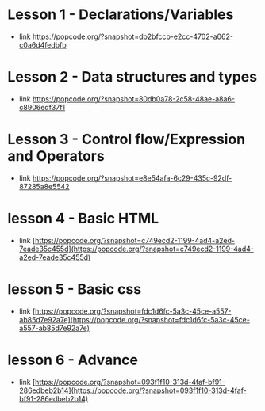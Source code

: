 # Lesson 1 - Declarations/Variables

- link https://popcode.org/?snapshot=db2bfccb-e2cc-4702-a062-c0a6d4fedbfb

# Lesson 2 - Data structures and types
- link https://popcode.org/?snapshot=80db0a78-2c58-48ae-a8a6-c8906edf37f1

# Lesson 3 - Control flow/Expression and Operators
- link https://popcode.org/?snapshot=e8e54afa-6c29-435c-92df-87285a8e5542

# lesson 4 - Basic HTML
- link [https://popcode.org/?snapshot=c749ecd2-1199-4ad4-a2ed-7eade35c455d](https://popcode.org/?snapshot=c749ecd2-1199-4ad4-a2ed-7eade35c455d)

# lesson 5 - Basic css
- link [https://popcode.org/?snapshot=fdc1d6fc-5a3c-45ce-a557-ab85d7e92a7e](https://popcode.org/?snapshot=fdc1d6fc-5a3c-45ce-a557-ab85d7e92a7e)

# lesson 6 - Advance
- link [https://popcode.org/?snapshot=093f1f10-313d-4faf-bf91-286edbeb2b14](https://popcode.org/?snapshot=093f1f10-313d-4faf-bf91-286edbeb2b14)

